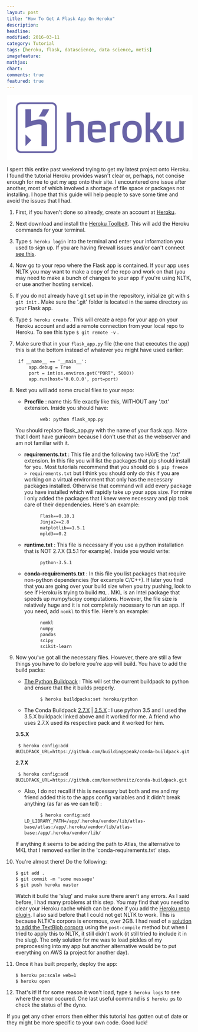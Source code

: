 ```yaml
---
layout: post
title: "How To Get A Flask App On Heroku"
description:
headline:
modified: 2016-03-11
category: Tutorial
tags: [heroku, flask, datascience, data science, metis]
imagefeature:
mathjax:
chart:
comments: true
featured: true
---
```



<p align='center'>
    <img src='/assets/heroku_guide/heroku_logo.png'>
</p>



I spent this entire past weekend trying to get my latest project onto Heroku. I found the tutorial Heroku provides wasn't clear or, perhaps, not concise enough for me to get my app onto their site. I encountered one issue after another, most of which involved a shortage of file space or packages not installing. I hope that this guide will help people to save some time and avoid the issues that I had.

1. First, if you haven't done so already, create an account at [Heroku](https://heroku.com).

2. Next download and install the [Heroku Toolbelt](https://toolbelt.heroku.com/). This will add the Heroku commands for your terminal.

3. Type ```$ heroku login``` into the terminal and enter your information you used to sign up. If you are having firewall issues and/or can't connect [see this](https://devcenter.heroku.com/articles/using-the-cli#using-an-http-proxy).

4. Now go to your repo where the Flask app is contained. If your app uses NLTK you may want to make a copy of the repo and work on that (you may need to make a bunch of changes to your app if you're using NLTK, or use another hosting service).

5. If you do not already have git set up in the repository, initialize git with ```$ git init``` . Make sure the '.git' folder is located in the same directory as your Flask app.

6. Type ```$ heroku create``` . This will create a repo for your app on your Heroku account and add a remote connection from your local repo to Heroku. To see this type ```$ git remote -v``` .

7. Make sure that in your ```flask_app.py``` file (the one that executes the app) this is at the bottom instead of whatever you might have used earlier:


        if __name__ == '__main__':
            app.debug = True
            port = int(os.environ.get("PORT", 5000))
            app.run(host='0.0.0.0', port=port)


8. Next you will add some crucial files to your repo:

    - **Procfile** : name this file exactly like this, WITHOUT any '.txt' extension. Inside you should have:


                web: python flask_app.py


    You should replace flask_app.py with the name of your flask app. Note that I dont have gunicorn because I don't use that as the webserver and am not familiar with it.

    - **requirements.txt** : This file and the following two HAVE the '.txt' extension. In this file you will list the packages that pip should install for you. Most tutorials recommend that you should do ```$ pip freeze > requirements.txt``` but I think you should only do this if you are working on a virtual environment that only has the necessary packages installed. Otherwise that command will add every package you have installed which will rapidly take up your apps size. For mine I only added the packages that I knew were necessary and pip took care of their dependencies. Here's an example:


                Flask==0.10.1
                Jinja2==2.8
                matplotlib==1.5.1
                mpld3==0.2


    - **runtime.txt** : This file is necessary if you use a python installation that is NOT 2.7.X (3.5.1 for example). Inside you would write:


                python-3.5.1


    - **conda-requirements.txt** : In this file you list packages that require non-python dependencies (for excample C/C++). If later you find that you are going over your build size when you try pushing, look to see if Heroku is trying to build ```MKL``` . MKL is an Intel package that speeds up numpy/scipy computations. However, the file size is relatively huge and it is not completely necessary to run an app. If you need, add ```nomkl``` to this file. Here's an example:


                nomkl
                numpy
                pandas
                scipy
                scikit-learn


9. Now you've got all the necessary files. However, there are still a few things you have to do before you're app will build. You have to add the build packs:

    - [The Python Buildpack](https://github.com/heroku/heroku-buildpack-python) : This will set the current buildpack to python and ensure that the it builds properly.


                $ heroku buildpacks:set heroku/python


    - The Conda Buildpack [2.7.X](https://github.com/kennethreitz/conda-buildpack) \| [3.5.X](https://github.com/buildingspeak/conda-buildpack) : I use python 3.5 and I used the 3.5.X buildpack linked above and it worked for me. A friend who uses 2.7.X used its respective pack and it worked for him.

    __3.5.X__


        $ heroku config:add BUILDPACK_URL=https://github.com/buildingspeak/conda-buildpack.git


    __2.7.X__


        $ heroku config:add BUILDPACK_URL=https://github.com/kennethreitz/conda-buildpack.git


    - Also, I do not recall if this is necessary but both and me and my friend added this to the apps config variables and it didn't break anything (as far as we can tell) :


                $ heroku config:add LD_LIBRARY_PATH=/app/.heroku/vendor/lib/atlas-base/atlas:/app/.heroku/vendor/lib/atlas-base:/app/.heroku/vendor/lib/


    If anything it seems to be adding the path to Atlas, the alternative to MKL that I removed earlier in the 'conda-requirements.txt' step.

10. You're almost there! Do the following:


        $ git add .
        $ git commit -m 'some message'
        $ git push heroku master


    Watch it build the 'slug' and make sure there aren't any errors. As I said before, I had many problems at this step. You may find that you need to clear your Heroku cache which can be done if you add the [Heroku repo plugin](https://github.com/heroku/heroku-repo#purge_cache). I also said before that I could not get NLTK to work. This is because NLTK's corpora is enormous, over 2GB. I had read of a [solution to add the TextBlob corpora](https://github.com/sloria/TextBlob/issues/59) using the ```post-compile``` method but when I tried to apply this to NLTK, it still didn't work (it still tried to include it in the slug). The only solution for me was to load pickles of my preprocessing into my app but another alternative would be to put everything on AWS (a project for another day).

11. Once it has built properly, deploy the app:


        $ heroku ps:scale web=1
        $ heroku open


12. That's it! If for some reason it won't load, type ```$ heroku logs``` to see where the error occured. One last useful command is ```$ heroku ps``` to check the status of the dyno.


If you get any other errors then either this tutorial has gotten out of date or they might be more specific to your own code. Good luck!
